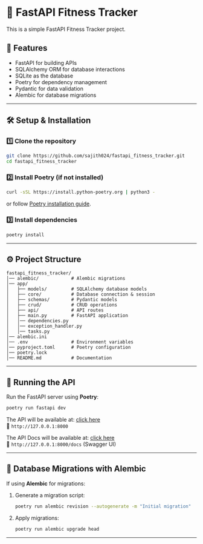 # 🚀 FastAPI Fitness Tracker

This is a simple FastAPI Fitness Tracker project.

## 📌 Features
- FastAPI for building APIs
- SQLAlchemy ORM for database interactions
- SQLite as the database
- Poetry for dependency management
- Pydantic for data validation
- Alembic for database migrations

---

## 🛠️ **Setup & Installation**

### **1️⃣ Clone the repository**
```sh
git clone https://github.com/sajith024/fastapi_fitness_tracker.git
cd fastapi_fitness_tracker
```

### **2️⃣ Install Poetry (if not installed)**
```sh
curl -sSL https://install.python-poetry.org | python3 -
```
or follow [Poetry installation guide](https://python-poetry.org/docs/#installing-with-the-official-installer).

### **3️⃣ Install dependencies**
```sh
poetry install
```

---

## ⚙️ **Project Structure**
```
fastapi_fitness_tracker/
│── alembic/            # Alembic migrations
│── app/
│   ├── models/         # SQLAlchemy database models
│   ├── core/           # Database connection & session
│   ├── schemas/        # Pydantic models
│   ├── crud/           # CRUD operations
│   ├── api/            # API routes
│   ├── main.py         # FastAPI application
│   │── dependencies.py
│   │── exception_handler.py
│   │── tasks.py
│── alembic.ini
│── .env                # Environment variables
│── pyproject.toml      # Poetry configuration
│── poetry.lock
│── README.md           # Documentation
```

---

## 🚀 **Running the API**
Run the FastAPI server using **Poetry**:
```sh
poetry run fastapi dev
```
The API will be available at: [click here](http://127.0.0.1:8000)  
📍 `http://127.0.0.1:8000`

The API Docs will be available at: [click here](http://127.0.0.1:8000/docs)  
📍 `http://127.0.0.1:8000/docs` (Swagger UI)

---

## 🔄 **Database Migrations with Alembic**
If using **Alembic** for migrations:

1. Generate a migration script:
   ```sh
   poetry run alembic revision --autogenerate -m "Initial migration"
   ```
2. Apply migrations:
   ```sh
   poetry run alembic upgrade head
   ```

---
